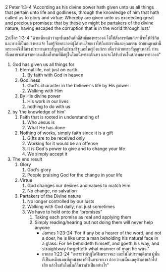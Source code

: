 
2 Peter 1:3-4 'According as his divine power hath given unto us all things that pertain unto life and godliness, through the knowledge of him that hath called us to glory and virtue: Whereby are given unto us exceeding great and precious promises: that by these ye might be partakers of the divine nature, having escaped the corruption that is in the world through lust.’

2เปโตร 1:3-4 "ด้วยเห็นแล้วว่าฤทธิ์เดชอันศักดิ์สิทธิ์ของพระองค์ ได้ให้สิ่งสารพัดแก่เราที่จะให้มีชีวิตและทางที่เป็นอย่างพระเจ้า โดยรู้จักพระองค์ผู้ได้ทรงเรียกเราให้ถึงสง่าราศีและคุณธรรม ด้วยเหตุเหล่านี้พระองค์จึงได้ทรงประทานพระสัญญาอันประเสริฐและใหญ่ยิ่งแก่เรา เพื่อว่าด้วยพระสัญญาเหล่านี้ ท่านทั้งหลายจะพ้นจากความเสื่อมโทรมที่มีอยู่ในโลกนี้เพราะตัณหา และจะได้รับส่วนในสภาพของพระองค์"

1. God has given us all things for 
	1. Eternal life, not just on earth
		1. By faith with God in heaven
	2. Godliness
		1. God's character in the believer's life by His power
		2. Walking with Him
	3. By His divine power
		1. His work in our lives
		2. nothing to do with us
2. by 'the knowledge of him'
	1. Faith that is rooted in understanding of
		1. Who Jesus is
		2. What He has done
	2. Nothing of works, simply faith since it is a gift
		1. Gifts are to be received only
		2. Working for it would be an offense
		3. It is God's power to give and to change your life
		4. We simply accept it
3. The end result
	1. Glory
		1. God's glory
		2. People praising God for the change in your life
	2. Virtue
		1. God changes our desires and values to match Him
		2. No change, no salvation
	3. Partakers of the Divine nature
		1. No longer controlled by our lusts
		2. Walking with God daily, not just sometimes
		3. We have to hold onto the “promises”
			1. Taking each promise as real and applying them
			2. Simply reading/hearing but not doing them will never help anyone
				- James 1:23-24 'For if any be a hearer of the word, and not a doer, he is like unto a man beholding his natural face in a glass: For he beholdeth himself, and goeth his way, and straightway forgetteth what manner of man he was."
				- ยากอบ 1:23-24 "เพราะว่าถ้าผู้ใดฟังพระวจนะ และไม่ได้ประพฤติตาม ผู้นั้นก็เป็นเหมือนคนที่ดูหน้าของตัวในกระจกเงา ด้วยว่าคนนั้นแลดูตัวเองแล้วไปเสีย แล้วในทันใดนั้นก็ลืมว่าตัวเป็นอย่างไร"